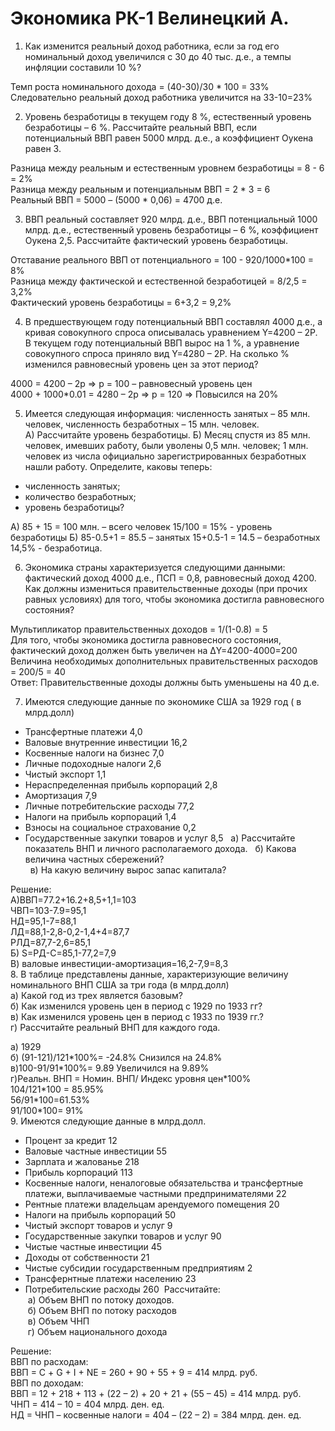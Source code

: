 # Экономика РК-1 Велинецкий А.

1. Как изменится реальный доход работника, если за год его номинальный доход увеличился с 30 до 40 тыс. д.е., а темпы инфляции составили 10 %?  

Темп роста номинального дохода = (40-30)/30 \* 100 = 33%  
Следовательно реальный доход работника увеличится на 33-10=23%  

2. Уровень безработицы в текущем году 8 %, естественный уровень безработицы – 6 %. Рассчитайте реальный ВВП, если потенциальный ВВП равен 5000 млрд. д.е., а коэффициент Оукена равен 3.

Разница между реальным и естественным уровнем безработицы = 8 - 6 = 2%  
Разница между реальным и потенциальным ВВП = 2 \* 3 = 6   
Реальный ВВП = 5000 – (5000 \* 0,06) = 4700 д.е.  

3. ВВП реальный составляет 920 млрд. д.е., ВВП потенциальный 1000 млрд. д.е., естественный уровень безработицы – 6 %, коэффициент Оукена 2,5. Рассчитайте фактический уровень безработицы.

Отставание реального ВВП от потенциального = 100 - 920/1000\*100 = 8%  
Разница между фактической и естественной безработицей = 8/2,5 = 3,2%  
Фактический уровень безработицы = 6+3,2 = 9,2%  

4. В предшествующем году потенциальный ВВП составлял 4000 д.е., а кривая совокупного спроса описывалась уравнением Y=4200 – 2P. В текущем году потенциальный ВВП вырос на 1 %, а уравнение совокупного спроса приняло вид Y=4280 – 2P. На сколько % изменился равновесный уровень цен за этот период?

4000 = 4200 – 2р => p = 100 – равновесный уровень цен  
4000 + 1000\*0.01 = 4280 – 2р => p = 120 => Повысился на 20%  

5. Имеется следующая информация: численность занятых – 85 млн. человек, численность безработных – 15 млн. человек.  
А) Рассчитайте уровень безработицы.
Б) Месяц спустя из 85 млн. человек, имевших работу, были уволены 0,5 млн. человек; 1 млн. человек из числа официально зарегистрированных безработных нашли работу. Определите, каковы теперь:  
- численность занятых;
- количество безработных;
- уровень безработицы?

А) 85 + 15 = 100 млн. – всего человек
15/100 = 15% - уровень безработицы
Б) 85-0.5+1 = 85.5 – занятых
15+0.5-1 = 14.5 – безработных
14,5% - безработица.

6. Экономика страны характеризуется следующими данными: фактический доход 4000 д.е., ПСП = 0,8, равновесный доход 4200. Как должны измениться правительственные доходы (при прочих равных условиях) для того, чтобы экономика достигла равновесного состояния?
   
Мультипликатор правительственных доходов = 1/(1-0.8) = 5  
Для того, чтобы экономика достигла равновесного состояния, фактический доход должен быть увеличен на ΔY=4200-4000=200  
Величина необходимых дополнительных правительственных расходов = 200/5 = 40  
Ответ: Правительственные доходы должны быть уменьшены на 40 д.е.  

7. Имеются следующие данные по экономике США за 1929 год ( в млрд.долл)
- Трансфертные платежи                                               4,0
- Валовые внутренние инвестиции                             16,2
- Косвенные налоги на бизнес                                      7,0
- Личные подоходные налоги                                       2,6
- Чистый экспорт                                                             1,1
- Нераспределенная прибыль корпораций                 2,8
- Амортизация                                                                  7,9
- Личные потребительские расходы                           77,2
- Налоги на прибыль корпораций                                1,4
- Взносы на социальное страхование                           0,2
- Государственные закупки товаров и услуг               8,5
 
а) Рассчитайте показатель ВНП и личного располагаемого дохода.
 
б) Какова величина частных сбережений?   
 
в) На какую величину вырос запас капитала?

Решение:  
А)ВВП=77.2+16.2+8,5+1,1=103  
ЧВП=103-7.9=95,1  
НД=95,1-7=88,1  
ЛД=88,1-2,8-0,2-1,4+4=87,7  
РЛД=87,7-2,6=85,1  
Б) S=РД-С=85,1-77,2=7,9  
В) валовые инвестиции-амортизация=16,2-7,9=8,3  
8.  В таблице представлены данные, характеризующие величину номинального ВНП США за три года (в млрд.долл)  
а) Какой год из трех является базовым?  
б) Как изменился уровень цен в период с 1929 по 1933 гг?  
в) Как изменился уровень цен в период с 1933 по 1939 гг.?  
г) Рассчитайте реальный ВНП для каждого года.  


а) 1929  
б) (91-121)/121\*100%= -24.8%  Снизился на 24.8%  
в)100-91/91\*100%= 9.89  Увеличился на 9.89%   
г)Реальн. ВНП = Номин. ВНП/ Индекс уровня цен\*100%  
104/121\*100 = 85.95%  
56/91\*100=61.53%  
91/100\*100= 91%  
9. Имеются следующие данные в млрд.долл.
- Процент за кредит                                                           12
- Валовые частные инвестиции                                       55
- Зарплата и жалованье                                                   218
- Прибыль корпораций                                                    113
- Косвенные налоги, неналоговые обязательства и трансфертные платежи, выплачиваемые частными предпринимателями                                      22
- Рентные платежи владельцам арендуемого помещения                                                                         20
- Налоги на прибыль корпораций                                   50
- Чистый экспорт товаров и услуг                                     9
- Государственные закупки товаров и услуг                   90
- Чистые частные инвестиции                                         45
- Доходы от собственности                                              21
- Чистые субсидии государственным предприятиям    2
- Трансфернтные платежи населению                             23
- Потребительские расходы                                             260 
 Рассчитайте:  
 а) Объем ВНП по потоку доходов.  
 б) Объем ВНП по потоку расходов  
 в) Объем ЧНП  
 г) Объем национального дохода  

Решение:  
ВВП по расходам:  
ВВП = С + G + I + NE = 260 + 90 + 55 + 9 = 414 млрд. руб.  
ВВП по доходам:  
ВВП = 12 + 218 + 113 + (22 – 2) + 20 + 21 + (55 – 45) = 414 млрд. руб.  
ЧНП = 414 – 10 = 404 млрд. ден. ед.  
НД = ЧНП – косвенные налоги = 404 – (22 – 2) = 384 млрд. ден. ед.  

